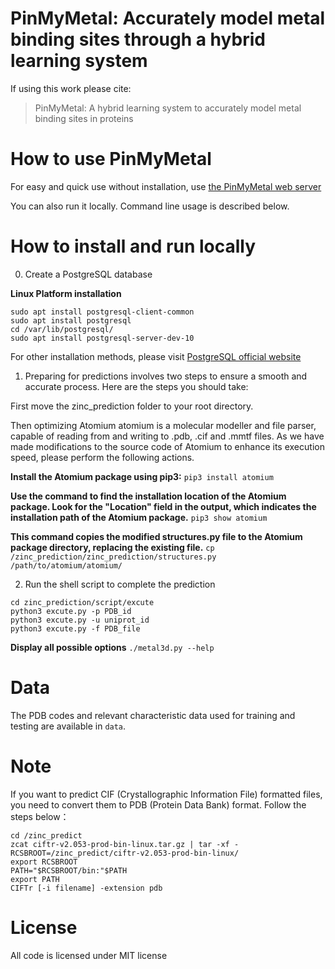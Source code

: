 # PinMyMetal: Accurately model metal binding sites through a hybrid learning system


If using this work please cite:
>PinMyMetal: A hybrid learning system to accurately model metal binding sites in proteins 

# How to use PinMyMetal 
For easy and quick use without installation, use [the PinMyMetal web server](https://tributary.com.cn/PMM)

You can also run it locally. Command line usage is described below.

# How to install and run locally


0. Create a PostgreSQL database

**Linux Platform installation**
```
sudo apt install postgresql-client-common
sudo apt install postgresql
cd /var/lib/postgresql/
sudo apt install postgresql-server-dev-10
```
For other installation methods, please visit [PostgreSQL official website](https://www.postgresql.org/)


1. Preparing for predictions involves two steps to ensure a smooth and accurate process. Here are the steps you should take:

First move the zinc_prediction folder to your root directory.

Then optimizing Atomium
atomium is a molecular modeller and file parser, capable of reading from and writing to .pdb, .cif and .mmtf files.
As we have made modifications to the source code of Atomium to enhance its execution speed, please perform the following actions.

**Install the Atomium package using pip3:**
`pip3 install atomium `

**Use the command to find the installation location of the Atomium package. Look for the "Location" field in the output, which indicates the installation path of the Atomium package.**
`pip3 show atomium`

**This command copies the modified structures.py file to the Atomium package directory, replacing the existing file.**
`cp /zinc_prediction/zinc_prediction/structures.py /path/to/atomium/atomium/`

2. Run the shell script to complete the prediction
```
cd zinc_prediction/script/excute
python3 excute.py -p PDB_id 
python3 excute.py -u uniprot_id
python3 excute.py -f PDB_file
```
**Display all possible options**
`./metal3d.py --help`

# Data
The PDB codes and relevant characteristic data used for training and testing are available in `data`.

# Note
If you want to predict CIF (Crystallographic Information File) formatted files, you need to convert them to PDB (Protein Data Bank) format. Follow the steps below：
```
cd /zinc_predict
zcat ciftr-v2.053-prod-bin-linux.tar.gz | tar -xf -
RCSBROOT=/zinc_predict/ciftr-v2.053-prod-bin-linux/
export RCSBROOT
PATH="$RCSBROOT/bin:"$PATH
export PATH
CIFTr [-i filename] -extension pdb
```
# License
All code is licensed under MIT license

